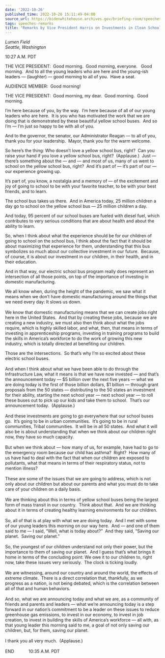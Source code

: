```yaml
---
date: '2022-10-26'
published_time: 2022-10-26 15:11:49-04:00
source_url: https://bidenwhitehouse.archives.gov/briefing-room/speeches-remarks/2022/10/26/remarks-by-vice-president-harris-on-investments-in-clean-school-buses/
tags: speeches-remarks
title: "Remarks by Vice President Harris on Investments in Clean School\_Buses"
---
```

 
*Lumen Field  
Seattle, Washington*

10:27 A.M. PDT  
  
THE VICE PRESIDENT:  Good morning.  Good morning, everyone.   Good
morning.  And to all the young leaders who are here and the young-ish
leaders — (laughter) — good morning to all of you.  Have a seat.  
  
AUDIENCE MEMBER:  Good morning!  
  
THE VICE PRESIDENT:  Good morning, my dear.  Good morning.  Good
morning.  
  
I’m here because of you, by the way.  I’m here because of all of our
young leaders who are here.  It is you who has motivated the work that
we are doing that is demonstrated by these beautiful yellow school
buses.  And so I’m — I’m just so happy to be with all of you.  
  
And to the governor, the senator, our Administrator Reagan — to all of
you, thank you for your leadership.  Mayor, thank you for the warm
welcome.  
  
So here’s the thing: Who doesn’t love a yellow school bus, right?  Can
you raise your hand if you love a yellow school bus, right? 
(Applause.)  Just — there’s something about the — and — and most of us,
many of us went to school on the yellow school bus, right?  And it’s
part of — it’s part of our — our experience growing up.  
  
It’s part of, you know, a nostalgia and a memory of — of the excitement
and joy of going to school to be with your favorite teacher, to be with
your best friends, and to learn.   
  
The school bus takes us there.  And in America today, 25 million
children a day go to school on the yellow school bus — 25 million
children a day.  
  
And today, 95 percent of our school buses are fueled with diesel fuel,
which contributes to very serious conditions that are about health and
about the ability to learn.  
  
So, when I think about what the experience should be for our children of
going to school on the school bus, I think about the fact that it should
be about maximizing that experience for them, understanding that this
bus symbolizes so much about our collective investment in our future. 
Because, of course, it is about our investment in our children, in their
health, and in their education.  
  
And in that way, our electric school bus program really does represent
an intersection of all those points, on top of the importance of
investing in domestic manufacturing.  
  
We all know when, during the height of the pandemic, we saw what it
means when we don’t have domestic manufacturing around the things that
we need every day: It slows us down.   
   
We know that domestic manufacturing means that we can create jobs right
here in the United States.  And that by creating these jobs, because we
are creating a new industry, we must also then think about what the jobs
require, which is highly skilled labor, and what, then, that means in
terms of investing in apprenticeship programs, investing in training
programs to build the skills in America’s workforce to do the work of
growing this new industry, which is totally directed at benefiting our
children.   
  
Those are the intersections.  So that’s why I’m so excited about these
electric school buses.   
   
And when I think about what we have been able to do through the
Infrastructure Law, what it means is that we have now invested — and
that’s the announcement today — $5 billion over the next five years —
what we are doing today is the first of those billion dollars, $1
billion — through grant proposals from the 50 states — distributing to
the 50 states an investment for their ability, starting the next school
year — next school year — to roll these buses out to pick up our kids
and take them to school.  That’s our announcement today.  (Applause.)  
   
And these investments are going to go everywhere that our school buses
go.  It’s going to be in urban communities.  It’s going to be in rural
communities, Tribal communities.  It will be in all 50 states.  And what
it will also be is about understanding that when we think about our
children right now, they have so much capacity.   
   
But when we think about — how many of us, for example, have had to go to
the emergency room because our child has asthma?  Right?  How many of us
have had to deal with the fact that when our children are exposed to
pollutants, what that means in terms of their respiratory status, not to
mention illness?   
   
These are some of the issues that we are going to address, which is not
only about our children but about our parents and what you must do to
take care of your children on a daily basis.   
   
We are thinking about this in terms of yellow school buses being the
largest form of mass transit in our country.  Think about that.  And we
are thinking about it in terms of creating healthy learning environments
for our children.  
   
So, all of that is at play with what we are doing today.  And I met with
some of our young leaders this morning on our way here.  And — and one
of them said to me — I said, “Well, what is today about?”  And they
said, “Saving our planet.  Saving our planet.”   
   
So, the youngest of our children understand not only their power, but
the importance to them of saving our planet.  And I guess that’s what
brings it home in terms of the concluding point: We owe it to our
children to, right now, take these issues very seriously.  The clock is
ticking loudly.   
   
We are witnessing, around our country and around the world, the effects
of extreme climate.  There is a direct correlation that, thankfully, as
we progress as a nation, is not being debated, which is the correlation
between all of that and human behaviors.   
   
And so, what we are announcing today and what we are, as a community of
friends and parents and leaders — what we’re announcing today is a step
forward in our nation’s commitment to be a leader on these issues to
reduce greenhouse gas emissions, to invest in our economy, to invest in
job creation, to invest in building the skills of America’s workforce —
all with, as that young leader this morning said to me, a goal of not
only saving our children, but, for them, saving our planet.   
   
I thank you all very much.  (Applause.)  
   
END            10:35 A.M. PDT
